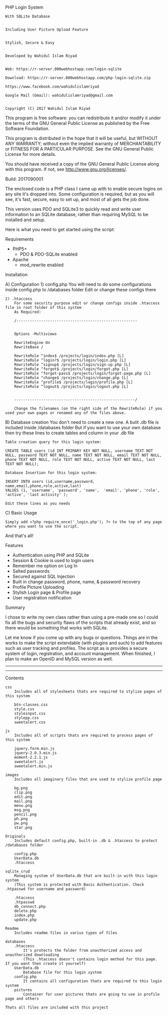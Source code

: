 PHP Login System


	With SQLite Database
	
	
	Including User Picture Upload Feature
	
	
	Stylish, Secure & Easy
	
	
	Developed by Wahidul Islam Riyad
	
	
	Web: https://r-server.000webhostapp.com/login-sqlite
	
	Download: https://r-server.000webhostapp.com/php-login-sqlite.zip
	
	https://www.facebook.com/wahidulislamriyad
	
	Google Mail (Gmail): wahidulislamriyad@gmail.com
	

	Copyright (C) 2017 Wahidul Islam Riyad


This program is free software: you can redistribute it and/or modify
it under the terms of the GNU General Public License as published by
the Free Software Foundation.

This program is distributed in the hope that it will be useful,
but WITHOUT ANY WARRANTY; without even the implied warranty of
MERCHANTABILITY or FITNESS FOR A PARTICULAR PURPOSE.  See the
GNU General Public License for more details.

You should have received a copy of the GNU General Public License
along with this program.  If not, see <http://www.gnu.org/licenses/>.

Build: 2017090001

The enclosed code is a PHP class I came up with to enable secure logins on any site it's dropped into. Some configuration is required, but as you will see, it's fast, secure, easy to set up, and most of all gets the job done.

This version uses PDO and SQLite3 to quickly read and write user information to an SQLite database, rather than requiring MySQL to be installed and setup.

Here is what you need to get started using the script:

Requirements
- PHP5+
	- PDO & PDO-SQLite enabled
- Apache
	- mod_rewrite enabled

Installation

A) Configuration
    1) config.php
        You will need to do some configurations inside config.php to /databases folder
        Edit or change these configs there
    
    2) .htaccess
        For some security purpose edit or change configs inside .htaccess file in root folder of this system
        As Required:

        /------------------------------------------------------
	
	
        Options -Multiviews

        RewriteEngine On
        RewriteBase /

        RewriteRule ^index$ /projects/login/index.php [L]
        RewriteRule ^login?$ /projects/login/login.php [L]
        RewriteRule ^signup$ /projects/login/sign-up.php [L]
        RewriteRule ^forgot$ /projects/login/forgot.php [L]
        RewriteRule ^forgot-pass$ /projects/login/forgot-page.php [L]
        RewriteRule ^change$ /projects/login/change.php [L]
        RewriteRule ^profile$ /projects/login/profile.php [L]
        RewriteRule ^logout$ /projects/login/logout.php [L]
	
	
        ------------------------------------------------------/

        Change the filenames (on the right side of the RewriteRule) if you used your own pages or renamed any of the files above.

B) Database creation
    You don't need to create a new one. A bulit .db file is included inside /databases folder
    But if you want to use your own database then try these lines to create tables and column in your .db file

    Table creation query for this login system:

    CREATE TABLE users (id INT PRIMARY KEY NOT NULL, username TEXT NOT NULL, password TEXT NOT NULL, name TEXT NOT NULL, email TEXT NOT NULL, phone TEXT NOT NULL, role TEXT NOT NULL, active TEXT NOT NULL, last TEXT NOT NULL);

    Database Insertion for this login system:

    INSERT INTO users (id,username,password, name,email,phone,role,active,last)
    VALUES (1, 'username', 'password', 'name',  'email', 'phone', 'role', 'active', 'last activity' );

    Edit these lines as you needs

C) Basic Usage

    Simply add <?php require_once('_login.php'); ?> to the top of any page where you want to use the script.

And that's all!


Features

- Authentication using PHP and SQLite
- Session & Cookie is used to login users
- Remember me option on Log In
- Salted passwords
- Secured against SQL Injection
- Built in change password, phone, name, & password recovery
- Profile Picture Uploading
- Stylish Login page & Profile page
- User registration notification

Summary

I chose to write my own class rather than using a pre-made one so I could fix all the bugs and security flaws of the scripts that already exist, and so there would be something that works with SQLite.

Let me know if you come up with any bugs or questions.  Things are in the works to make the script extendable (with plugins and such) to add features such as user tracking and profiles.  The script as is provides a secure system of login, registration, and account management.  When finished, I plan to make an OpenID and MySQL version as well.


-------------------------------------------------------------------------------------------------------
-------------------------------------------------------------------------------------------------------
Contents
    
    css
        Includes all of stylesheets thats are required to stylize pages of this system

        btn-classes.css
        style.css
        styleinput.css
        stylepp.css
        sweetalert.css
    
    js
        Includes all of scripts thats are required to process pages of this system

        jquery.form.min.js
        jquery-2.0.3.min.js
        moment-2.2.1.js
        sweetalert.js
        sweetalert.min.js

    images
        Includes all imaginary files that are used to stylize profile page

        bg.png
        clip.png
        edit.png
        mail.png
        menu.png
        msg.png
        pencil.png
        ph.png
        pw.png
        star.png

    Originals
        Includes default config.php, built-in .db & .htaccess to protect /databases folder

        config.php
        UserData.db
        .htaccess

    sqlite_crud
        Managing system of UserData.db that are built-in with this login system
        (This system is protected with Basic Authentication. Check .htpasswd for username and password)

        .htaccess
        .htpasswd
        db_connect.php
        delete.php
        index.php
        update.php
    
    Readme
        Includes readme files in varius types of files

    databases
        .htaccess
            It's protects the folder from unauthorized access and unauthorized downloading
            (This .htaccess doesn't contains login method for this page. If you want then create it yourself)
        UserData.db
            Database file for this login system
        config.php
            It contains all configuration thats are required to this login system
        pictures
            Container for user pictures thats are going to use in profile page and others

    Thats all files are included with this project
